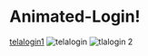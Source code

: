 # Animated-Login!
[telalogin1](https://user-images.githubusercontent.com/83471539/138751811-df3c609c-cf00-4662-b5ee-121e8e7ee586.png)
![telalogin](https://user-images.githubusercontent.com/83471539/138751836-19f4f250-19e1-47fd-a551-5b804ddec411.png)
![tlalogin 2](https://user-images.githubusercontent.com/83471539/138751842-b3dc72e5-7f25-46ee-a5ce-fb8b8e44c69d.png)
